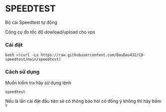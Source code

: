# SPEEDTEST
Bộ cài Speedtest tự động

Công cụ đo tốc độ dowload/upload cho vps 
### Cài đặt
```
bash <(curl -Ls https://raw.githubusercontent.com/DauDau432/CD-speedtest/main/speedtest)
```
### Cách sử dụng 
Muốn kiểm tra hãy sử dụng lệnh
```
speedtest
```
Nếu là lần cài đặt đầu tiên sẽ có thông báo hỏi có đồng ý không thì hãy bấm `Y`
